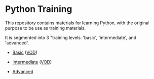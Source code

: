 # Python Training

This repository contains materials for learning Python, with the original purpose to be use as training materials.

It is segmented into 3 "training levels: 'basic', 'intermediate', and 'advanced'.

- [Basic](/basic/README.md) ([VOD](https://intel-my.sharepoint.com/personal/graham_drakeley_intel_com/_layouts/15/stream.aspx?id=%2Fpersonal%2Fgraham_drakeley_intel_com%2FDocuments%2FRecordings%2FPython%20Training%20Session%201%20-%20Basic%20Python-20240716_141338-Meeting%20Recording%2Emp4&referrer=StreamWebApp%2EWeb&referrerScenario=AddressBarCopied%2Eview%2Efb1c369e-79f7-4b75-814e-dcd89dbbc2ba))

- [Intermediate](/intermediate/README.md) ([VOD](https://intel-my.sharepoint.com/personal/graham_drakeley_intel_com/_layouts/15/stream.aspx?id=%2Fpersonal%2Fgraham_drakeley_intel_com%2FDocuments%2FRecordings%2FPython%20Training%20Session%202%20-%20Intermediate%20Python-20240724_121243-Meeting%20Recording%2Emp4&referrer=StreamWebApp%2EWeb&referrerScenario=AddressBarCopied%2Eview%2Ebe2a4184-2d18-43a7-9c06-bd603c04884d))

- [Advanced](/advanced/README.md)
